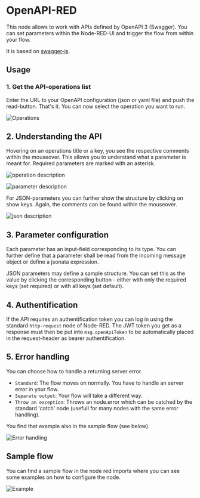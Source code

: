 # OpenAPI-RED

This node allows to work with APIs defined by OpenAPI 3 (Swagger). You can set parameters within the Node-RED-UI and trigger the flow from within your flow.

It is based on [swagger-js](https://github.com/swagger-api/swagger-js).

## Usage

### 1. Get the API-operations list
Enter the URL to your OpenAPI configuration (json or yaml file) and push the read-button. That's it. You can now select the operation you want to run.

![Operations](https://gitlab.com/2WeltenChris/openapi-red/raw/master/examples/operations.png?raw=true "Operations")

## 2. Understanding the API

Hovering on an operations title or a key, you see the respective comments within the mouseover. This allows you to understand what a parameter is meant for. Required parameters are marked with an asterisk.

![operation description](https://gitlab.com/2WeltenChris/openapi-red/raw/master/examples/operation_description.png?raw=true "Operation description")


![parameter description](https://gitlab.com/2WeltenChris/openapi-red/raw/master/examples/parameter_description.png?raw=true "Parameter description")

For JSON-parameters you can further show the structure by clicking on show keys. Again, the comments can be found within the mouseover.

![json description](https://gitlab.com/2WeltenChris/openapi-red/raw/master/examples/json_description.png?raw=true "Json description")

## 3. Parameter configuration

Each parameter has an input-field corresponding to its type. You can further define that a parameter shall be read from the incoming message object or define a jsonata expression.

JSON parameters may define a sample structure. You can set this as the value by clicking the corresponding button - either with only the required keys (set required) or with all keys (set default).

## 4. Authentification

If the API requires an authentification token you can log in using the standard `http-request` node of Node-RED. The JWT token you get as a response must then be put into `msg.openApiToken` to be automatically placed in the request-header as bearer authentification.

## 5. Error handling

You can choose how to handle a returning server error. 


* `Standard`: The flow moves on normally. You have to handle an server error in your flow.
* `Separate output`: Your flow will take a different way.
* `Throw an exception`: Throws an node.error which can be catched by the standard 'catch' node (usefull for many nodes with the same error handling).

You find that example also in the sample flow (see below).

![Error handling](https://gitlab.com/2WeltenChris/openapi-red/raw/master/examples/error_handling.png?raw=true "Error handling")

## Sample flow

You can find a sample flow in the node red imports where you can see some examples on how to configure the node.

![Example](https://gitlab.com/2WeltenChris/openapi-red/raw/master/examples/examples.png?raw=true "Example Node")
